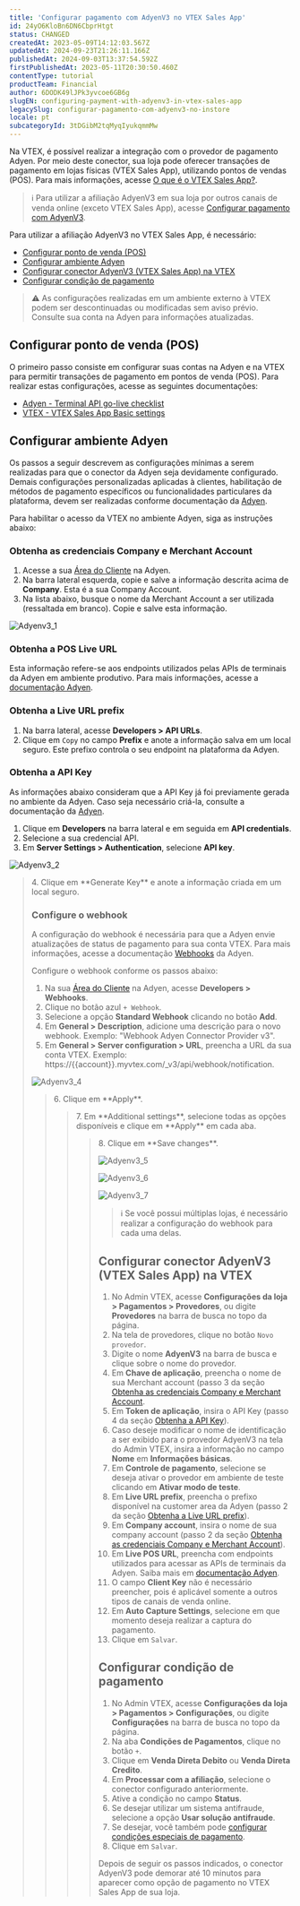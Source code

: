 ```yaml
---
title: 'Configurar pagamento com AdyenV3 no VTEX Sales App'
id: 24yO6KloBn6DN6CbprHtgt
status: CHANGED
createdAt: 2023-05-09T14:12:03.567Z
updatedAt: 2024-09-23T21:26:11.166Z
publishedAt: 2024-09-03T13:37:54.592Z
firstPublishedAt: 2023-05-11T20:30:50.460Z
contentType: tutorial
productTeam: Financial
author: 6DODK49lJPk3yvcoe6GB6g
slugEN: configuring-payment-with-adyenv3-in-vtex-sales-app
legacySlug: configurar-pagamento-com-adyenv3-no-instore
locale: pt
subcategoryId: 3tDGibM2tqMyqIyukqmmMw
---
```


Na VTEX, é possível realizar a integração com o provedor de pagamento Adyen. Por meio deste conector, sua loja pode oferecer transações de pagamento em lojas físicas (VTEX Sales App), utilizando pontos de vendas (POS). Para mais informações, acesse [O que é o VTEX Sales App?](/pt/tracks/instore-primeiros-passos-e-configuracoes--zav76TFEZlAjnyBVL5tRc/7fnnVlG3Kv1Tay9iagc5yf).

> ℹ️ Para utilizar a afiliação AdyenV3 em sua loja por outros canais de venda online (exceto VTEX Sales App), acesse [Configurar pagamento com AdyenV3](/pt/tutorial/configurar-pagamento-com-adyenv3--7xAz67E2Eg63LWCQNjVdwv).

Para utilizar a afiliação AdyenV3 no VTEX Sales App, é necessário:

- [Configurar ponto de venda (POS)](#configurar-ponto-de-venda-pos)
- [Configurar ambiente Adyen](#configurar-ambiente-adyen)
- [Configurar conector AdyenV3 (VTEX Sales App) na VTEX](#configurar-conector-adyenv3-vtex-sales-app-na-vtex)
- [Configurar condição de pagamento](#configurar-condicao-de-pagamento)

> ⚠️ As configurações realizadas em um ambiente externo à VTEX podem ser descontinuadas ou modificadas sem aviso prévio. Consulte sua conta na Adyen para informações atualizadas.

## Configurar ponto de venda (POS)

O primeiro passo consiste em configurar suas contas na Adyen e na VTEX para permitir transações de pagamento em pontos de venda (POS). Para realizar estas configurações, acesse as seguintes documentações:

- [Adyen - Terminal API go-live checklist](https://docs.adyen.com/point-of-sale/get-started/go-live-tapi)
- [VTEX - VTEX Sales App Basic settings](/en/tracks/instore-primeiros-passos-e-configuracoes--zav76TFEZlAjnyBVL5tRc/4L5SoLxE8O3YkxF7FKymrO)

## Configurar ambiente Adyen

Os passos a seguir descrevem as configurações mínimas a serem realizadas para que o conector da Adyen seja devidamente configurado. Demais configurações personalizadas aplicadas à clientes, habilitação de métodos de pagamento específicos ou funcionalidades particulares da plataforma, devem ser realizadas conforme documentação da [Adyen](https://docs.adyen.com/).

Para habilitar o acesso da VTEX no ambiente Adyen, siga as instruções abaixo:

### Obtenha as credenciais Company e Merchant Account 

1. Acesse a sua [Área do Cliente](https://ca-test.adyen.com/) na Adyen.
2. Na barra lateral esquerda, copie e salve a informação descrita acima de **Company**. Esta é a sua Company Account.
3. Na lista abaixo, busque o nome da Merchant Account a ser utilizada (ressaltada em branco). Copie e salve esta informação.

![Adyenv3_1](https://raw.githubusercontent.com/vtexdocs/help-center-content/refs/heads/main/docs/pt/tutorials/pagamentos/configura%C3%A7%C3%B5es-de-pagamentos/configurar-pagamento-com-adyenv3-no-vtex-sales-app_1.PNG)

### Obtenha a POS Live URL

Esta informação refere-se aos endpoints utilizados pelas APIs de terminais da Adyen em ambiente produtivo. Para mais informações, acesse a [documentação Adyen](https://docs.adyen.com/point-of-sale/design-your-integration/terminal-api#cloud).

### Obtenha a Live URL prefix

1. Na barra lateral, acesse **Developers > API URLs**.
2. Clique em `Copy` no campo **Prefix** e anote a informação salva em um local seguro. Este prefixo controla o seu endpoint na plataforma da Adyen.

### Obtenha a API Key

As informações abaixo consideram que a API Key já foi previamente gerada no ambiente da Adyen. Caso seja necessário criá-la, consulte a documentação da [Adyen](https://docs.adyen.com/).

1. Clique em **Developers** na barra lateral e em seguida em **API credentials**.
2. Selecione a sua credencial API.
3. Em **Server Settings > Authentication**, selecione **API key**. 

![Adyenv3_2](https://raw.githubusercontent.com/vtexdocs/help-center-content/refs/heads/main/docs/pt/tutorials/pagamentos/configura%C3%A7%C3%B5es-de-pagamentos/configurar-pagamento-com-adyenv3-no-vtex-sales-app_2.PNG)

<blockquote><ui>4. Clique em **Generate Key** e anote a informação criada em um local seguro.</ui>

### Configure o webhook

A configuração do webhook é necessária para que a Adyen envie atualizações de status de pagamento para sua conta VTEX. Para mais informações, acesse a documentação [Webhooks](https://docs.adyen.com/development-resources/webhooks) da Adyen.

Configure o webhook conforme os passos abaixo:

1. Na sua [Área do Cliente](https://ca-test.adyen.com/) na Adyen, acesse **Developers > Webhooks**.
2. Clique no botão azul `+ Webhook`.
3. Selecione a opção **Standard Webhook** clicando no botão **Add**.
4. Em **General > Description**, adicione uma descrição para o novo webhook. Exemplo: "Webhook Adyen Connector Provider v3".
5. Em **General > Server configuration > URL**, preencha a URL da sua conta VTEX. Exemplo: https://{{account}}.myvtex.com/_v3/api/webhook/notification.

![Adyenv3_4](https://raw.githubusercontent.com/vtexdocs/help-center-content/refs/heads/main/docs/pt/tutorials/pagamentos/configura%C3%A7%C3%B5es-de-pagamentos/configurar-pagamento-com-adyenv3-no-vtex-sales-app_3.PNG)

<blockquote><ui>6. Clique em **Apply**.</ui>

<blockquote><ui>7. Em **Additional settings**, selecione todas as opções disponíveis e clique em **Apply** em cada aba.</ui>

<blockquote><ui>8. Clique em **Save changes**.</ui>

![Adyenv3_5](https://raw.githubusercontent.com/vtexdocs/help-center-content/refs/heads/main/docs/pt/tutorials/pagamentos/configura%C3%A7%C3%B5es-de-pagamentos/configurar-pagamento-com-adyenv3-no-vtex-sales-app_4.PNG)

![Adyenv3_6](https://raw.githubusercontent.com/vtexdocs/help-center-content/refs/heads/main/docs/pt/tutorials/pagamentos/configura%C3%A7%C3%B5es-de-pagamentos/configurar-pagamento-com-adyenv3-no-vtex-sales-app_5.PNG)

![Adyenv3_7](https://raw.githubusercontent.com/vtexdocs/help-center-content/refs/heads/main/docs/pt/tutorials/pagamentos/configura%C3%A7%C3%B5es-de-pagamentos/configurar-pagamento-com-adyenv3-no-vtex-sales-app_6.PNG)

> ℹ️ Se você possui múltiplas lojas, é necessário realizar a configuração do webhook para cada uma delas.

## Configurar conector AdyenV3 (VTEX Sales App) na VTEX

1. No Admin VTEX, acesse __Configurações da loja > Pagamentos > Provedores__, ou digite __Provedores__ na barra de busca no topo da página.
2. Na tela de provedores, clique no botão `Novo provedor`.
3. Digite o nome __AdyenV3__ na barra de busca e clique sobre o nome do provedor.
4. Em __Chave de aplicação__, preencha o nome de sua Merchant account (passo 3 da seção [Obtenha as credenciais Company e Merchant Account](#obtenha-as-credenciais-company-e-merchant-account).
5. Em __Token de aplicação__, insira o API Key (passo 4 da seção [Obtenha a API Key](#obtenha-a-api-key)).
6. Caso deseje modificar o nome de identificação a ser exibido para o provedor AdyenV3 na tela do Admin VTEX, insira a informação no campo __Nome__ em __Informações básicas__.
7. Em __Controle de pagamento__, selecione se deseja ativar o provedor em ambiente de teste clicando em __Ativar modo de teste__.
8. Em __Live URL prefix__, preencha o prefixo disponível na customer area da Adyen (passo 2 da seção [Obtenha a Live URL prefix](#obtenha-a-live-url-prefix)).
9. Em __Company account__, insira o nome de sua company account (passo 2 da seção [Obtenha as credenciais Company e Merchant Account](#obtenha-as-credenciais-company-e-merchant-account)).
10. Em __Live POS URL__, preencha com endpoints utilizados para acessar as APIs de terminais da Adyen. Saiba mais em [documentação Adyen](https://docs.adyen.com/point-of-sale/design-your-integration/terminal-api#cloud).
11. O campo __Client Key__ não é necessário preencher, pois é aplicável somente a outros tipos de canais de venda online.
12. Em __Auto Capture Settings__, selecione em que momento deseja realizar a captura do pagamento.
13. Clique em `Salvar`.

## Configurar condição de pagamento

1. No Admin VTEX, acesse **Configurações da loja > Pagamentos > Configurações**, ou digite **Configurações** na barra de busca no topo da página.
2. Na aba **Condições de Pagamentos**, clique no botão `+`.
3. Clique em **Venda Direta Debito** ou **Venda Direta Credito**.
4. Em **Processar com a afiliação**, selecione o conector configurado anteriormente.
5. Ative a condição no campo **Status**.
6. Se desejar utilizar um sistema antifraude, selecione a opção **Usar solução antifraude**.
7. Se desejar, você também pode [configurar condições especiais de pagamento](/pt/tutorial/condiciones-especiales--tutorials_456).
8. Clique em `Salvar`.

Depois de seguir os passos indicados, o conector AdyenV3 pode demorar até 10 minutos para aparecer como opção de pagamento no VTEX Sales App de sua loja.
